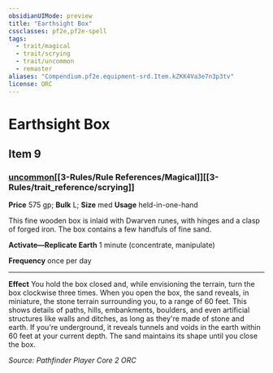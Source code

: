 ```yaml
---
obsidianUIMode: preview
title: "Earthsight Box"
cssclasses: pf2e,pf2e-spell
tags:
  - trait/magical
  - trait/scrying
  - trait/uncommon
  - remaster
aliases: "Compendium.pf2e.equipment-srd.Item.kZKK4Va3e7n3p3tv"
license: ORC
---
```

# Earthsight Box
## Item 9
### [uncommon](uncommon.md "Uncommon Rarity Trait")[[3-Rules/Rule References/Magical]][[3-Rules/trait_reference/scrying]]


**Price** 575 gp; 
**Bulk** L; **Size** med
**Usage** held-in-one-hand

This fine wooden box is inlaid with Dwarven runes, with hinges and a clasp of forged iron. The box contains a few handfuls of fine sand.

**Activate—Replicate Earth** 1 minute (concentrate, manipulate)

**Frequency** once per day

* * *

**Effect** You hold the box closed and, while envisioning the terrain, turn the box clockwise three times. When you open the box, the sand reveals, in miniature, the stone terrain surrounding you, to a range of 60 feet. This shows details of paths, hills, embankments, boulders, and even artificial structures like walls and ditches, as long as they're made of stone and earth. If you're underground, it reveals tunnels and voids in the earth within 60 feet at your current depth. The sand maintains its shape until you close the box.

*Source: Pathfinder Player Core 2*
*ORC*